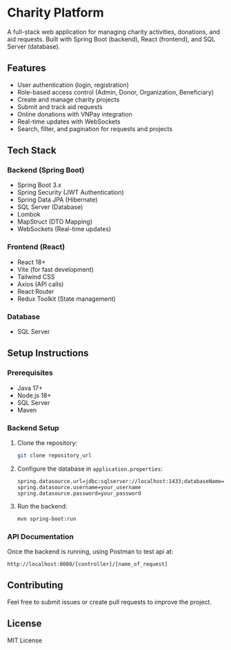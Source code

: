 # Charity Platform

A full-stack web application for managing charity activities, donations, and aid requests. Built with Spring Boot (backend), React (frontend), and SQL Server (database).

## Features
- User authentication (login, registration)
- Role-based access control (Admin, Donor, Organization, Beneficiary)
- Create and manage charity projects
- Submit and track aid requests
- Online donations with VNPay integration
- Real-time updates with WebSockets
- Search, filter, and pagination for requests and projects

## Tech Stack
### Backend (Spring Boot)
- Spring Boot 3.x
- Spring Security (JWT Authentication)
- Spring Data JPA (Hibernate)
- SQL Server (Database)
- Lombok
- MapStruct (DTO Mapping)
- WebSockets (Real-time updates)

### Frontend (React)
- React 18+
- Vite (for fast development)
- Tailwind CSS
- Axios (API calls)
- React Router
- Redux Toolkit (State management)

### Database
- SQL Server

## Setup Instructions

### Prerequisites
- Java 17+
- Node.js 18+
- SQL Server
- Maven

### Backend Setup
1. Clone the repository:
   ```sh
   git clone repository_url
   ```
2. Configure the database in `application.properties`:
   ```properties
   spring.datasource.url=jdbc:sqlserver://localhost:1433;databaseName=charity_db;encrypt=false
   spring.datasource.username=your_username
   spring.datasource.password=your_password
   ```
3. Run the backend:
   ```sh
   mvn spring-boot:run
   ```
   
### API Documentation
Once the backend is running, using Postman to test api at:
```
http://localhost:8080/[controller]/[name_of_request]
```

## Contributing
Feel free to submit issues or create pull requests to improve the project.

## License
MIT License

